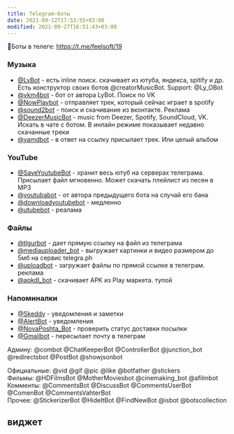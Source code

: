 ```yaml
---
title: Telegram-боты
date: 2021-09-12T17:53:55+03:00
modified: 2021-09-27T16:51:43+03:00
---
```


🚀Боты в телеге: <https://t.me/feelsoft/19>

### **Музыка** ###
- [@LyBot](tg://resolve?domain=LyBot) - есть inline поиск. скачивает из ютуба, яндекса, spitify и др. Есть конструктор своих ботов @creatorMusicBot. Support: @Ly_OBot
- [@vkm4bot](tg://resolve?domain=vkm4bot) - бот от автора LyBot. Поиск по VK
- [@NowPlaybot](tg://resolve?domain=NowPlaybot) - отправляет трек, который сейчас играет в spotify
- [@sound2bot](tg://resolve?domain=sound2bot) - поиск и скачивание из вконтакте. Реклама 
- [@DeezerMusicBot](tg://resolve?domain=DeezerMusicBot) - music from Deezer, Spotify, SoundCloud, VK. Искать в чате с ботом. В инлайн режиме показывает недавно скачанные треки
- [@yamdbot](tg://resolve?domain=yamdbot) - в ответ на ссылку присылает трек. Или целый альбом

### **YouTube** ###
- [@SaveYoutubeBot](tg://resolve?domain=SaveYoutubeBot) - хранит весь ютуб на серверах телеграма. Присылает файл мгновенно. Может скачать плейлист из песен в MP3
- [@youtubabot](tg://resolve?domain=youtubabot) - от автора предыдущего бота на случай его бана
- [@downloadyoutubebot](tg://resolve?domain=downloadyoutubebot) - медленно
- [@utubebot](tg://resolve?domain=utubebot) - реалама

### **Файлы** ###
- [@tlgurbot](tg://resolve?domain=tlgurbot) - дает прямую ссылку на файл из телеграма
- [@mediauploader_bot](tg://resolve?domain=mediauploader_bot) - выгружает картинки и видео размером до 5мб на сервис telegra.ph
- [@uploadbot](tg://resolve?domain=utubebot) - загружает файлы по прямой ссылке в телеграм. реклама
- [@apkdl_bot](tg://resolve?domain=utubebot) - скачивает APK из Play маркета. тупой

### **Напоминалки** ###
- [@Skeddy](tg://resolve?domain=utubebot) - уведомления и заметки
- [@AlertBot](tg://resolve?domain=utubebot) - уведомления
- [@NovaPoshta_Bot](tg://resolve?domain=utubebot) - проверить статус доставки посылки
- [@Gmailbot](tg://resolve?domain=utubebot) - пересылает почту в телеграм

Админу: @combot @ChatKeeperBot @ControllerBot @junction_bot @redirectsbot @PostBot @showjsonbot 

Официальные: @vid @gif @pic @like @botfather @stickers  
Фильмы: @HDFilmsBot @MotherMoviesbot @cinemaking_bot @afilmbot  
Комменты: @CommentsBot @DiscussBot @CommentsUserBot @ComenBot @CommentsVahterBot  
Прочее: @StickerizerBot @HideItBot  @FindNewBot @isbot @botscollection  




## виджет
<script async src="https://telegram.org/js/telegram-widget.js?15" data-telegram-post="FeelSoft/19" data-width="100%"></script>
